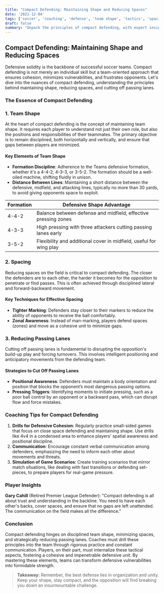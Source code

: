 ```yaml
---
title: "Compact Defending: Maintaining Shape and Reducing Spaces"
date: '2021-12-04'
tags: ['soccer', 'coaching', 'defense', 'team shape', 'tactics', 'spacing', 'passing lanes', 'strategy', 'football', 'analysis']
draft: false
summary: "Unpack the principles of compact defending, with expert insights into team shape, spacing, and strategies to reduce passing lanes for the opposition."
---
```


## Compact Defending: Maintaining Shape and Reducing Spaces

Defensive solidity is the backbone of successful soccer teams. Compact defending is not merely an individual skill but a team-oriented approach that ensures cohesion, minimizes vulnerabilities, and frustrates opponents. Let's dive into the nuances of compact defending, understanding the principles behind maintaining shape, reducing spaces, and cutting off passing lanes.

### The Essence of Compact Defending

### 1. Team Shape

At the heart of compact defending is the concept of maintaining team shape. It requires each player to understand not just their own role, but also the positions and responsibilities of their teammates. The primary objective is to remain disciplined, both horizontally and vertically, and ensure that gaps between players are minimized.

#### **Key Elements of Team Shape**

- **Formation Discipline**: Adherence to the Teams defensive formation, whether it's a 4-4-2, 4-3-3, or 3-5-2. The formation should be a well-oiled machine, shifting fluidly in unison.
- **Distance Between Lines**: Maintaining a short distance between the defensive, midfield, and attacking lines, typically no more than 30 yards, to avoid giving opponents space to exploit.

| Formation | Defensive Shape Advantage |
|-----------|---------------------------|
| 4-4-2     | Balance between defense and midfield, effective pressing zones |
| 4-3-3     | High pressing with three attackers cutting passing lanes early |
| 3-5-2     | Flexibility and additional cover in midfield, useful for wing play |

### 2. Spacing

Reducing spaces on the field is critical to compact defending. The closer the defenders are to each other, the harder it becomes for the opposition to penetrate or find passes. This is often achieved through disciplined lateral and forward-backward movement.

#### **Key Techniques for Effective Spacing**

- **Tighter Marking**: Defenders stay closer to their markers to reduce the ability of opponents to receive the ball comfortably.
- **Zonal Awareness**: Instead of man-marking, players defend spaces (zones) and move as a cohesive unit to minimize gaps.

### 3. Reducing Passing Lanes

Cutting off passing lanes is fundamental to disrupting the opposition's build-up play and forcing turnovers. This involves intelligent positioning and anticipatory movements from the defending team.

#### **Strategies to Cut Off Passing Lanes**

- **Positional Awareness**: Defenders must maintain a body orientation and position that blocks the opponent’s most dangerous passing options.
- **Pressing Triggers**: Identifying moments to initiate pressing, such as a poor ball control by an opponent or a backward pass, which can disrupt flow and force mistakes.

### Coaching Tips for Compact Defending

1. **Drills for Defensive Cohesion**: Regularly practice small-sided games that focus on close space defending and maintaining shape. Use drills like 4v4 in a condensed area to enhance players' spatial awareness and positional discipline.
2. **Communication**: Encourage constant verbal communication among defenders, emphasizing the need to inform each other about movements and threats.
3. **Simulation of Game Scenarios**: Create training scenarios that mirror match situations, like dealing with fast transitions or defending set-pieces, to prepare players for real-game pressure.

### Player Insights

**Gary Cahill** (Retired Premier League Defender): "Compact defending is all about trust and understanding in the backline. You need to have each other's backs, cover spaces, and ensure that no gaps are left unattended. The communication on the field makes all the difference."

### Conclusion

Compact defending hinges on disciplined team shape, minimizing spaces, and strategically reducing passing lanes. Coaches must drill these principles into the team through rigorous practice and constant communication. Players, on their part, must internalize these tactical aspects, fostering a cohesive and impenetrable defensive unit. By mastering these elements, teams can transform defensive vulnerabilities into formidable strength.

> **Takeaway:** Remember, the best defense lies in organization and unity. Keep your shape, stay compact, and the opposition will find breaking you down an insurmountable challenge.

```